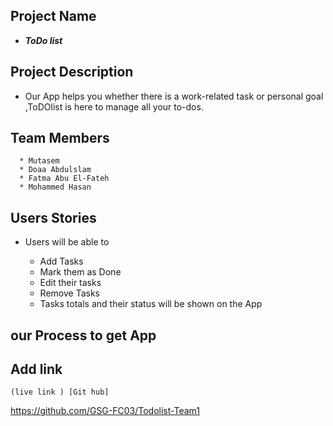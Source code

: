 ## Project Name
   - _**ToDo list**_
   


##   Project Description 
   - Our App helps you whether there is a work-related task  or personal goal ,ToDOlist is here to manage all your to-dos.

##  Team Members 
      * Mutasem 
      * Doaa Abdulslam
      * Fatma Abu El-Fateh
      * Mohammed Hasan 

##   Users Stories
   - Users will be able to
     
     * Add Tasks
     * Mark them as Done
     * Edit their tasks
     * Remove Tasks
     * Tasks totals and their status will be shown on the App
## our Process to get App

## Add link
    (live link ) [Git hub]  
  https://github.com/GSG-FC03/Todolist-Team1